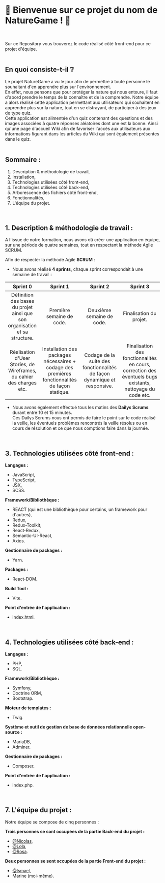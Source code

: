 # 🐞  Bienvenue sur ce projet du nom de NatureGame !  🌹
<br/>

Sur ce Repository vous trouverez le code réalisé côté front-end pour ce projet d'équipe.  
<br/>

## En quoi consiste-t-il ❔  

Le projet NatureGame a vu le jour afin de permettre à toute personne le souhaitant d'en apprendre plus sur l'environnement.  
En effet, nous pensons que pour protéger la nature qui nous entoure, il faut d'abord prendre le temps de la connaître et de la comprendre.
Notre équipe a alors réalisé cette application permettant aux utilisateurs qui souhaitent en apprendre plus sur la nature, tout en se distrayant, de participer à des jeux de type quiz.  
Cette application est alimentée d'un quiz contenant des questions et des images associées à quatre réponses aléatoires dont une est la bonne. Ainsi qu'une page d'accueil Wiki afin de favoriser l'accès aux utilisateurs aux informations figurant dans les articles du Wiki qui sont également présentes dans le quiz.  
<br/>

## Sommaire :  

1. Description & méthodologie de travail,
2. Installation,
3. Technologies utilisées côté front-end,
4. Technologies utilisées côté back-end,
5. Arborescence des fichiers côté front-end,
6. Fonctionnalités,
7. L'équipe du projet.  
<br/>

## 1. Description & méthodologie de travail :  

A l'issue de notre formation, nous avons dû créer une application en équipe, sur une période de quatre semaines, tout en respectant la méthode Agile SCRUM.  

Afin de respecter la méthode Agile **SCRUM** :  

- Nous avons réalisé **4 sprints**, chaque sprint correspondait à une semaine de travail :

| Sprint 0       | Sprint 1       | Sprint 2       | Sprint 3       |
| :------:       | :------:       | :------:       | :------:       |
| Définition des bases du projet ainsi que son organisation et sa structure.       | Première semaine de code.       | Deuxième semaine de code.       | Finalisation du projet.       |
| Réalisation d'User Stories, de Wireframes, du cahier des charges etc.       | Installation des packages nécessaires + codage des premières fonctionnalités de façon statique.       | Codage de la suite des fonctionnalités de façon dynamique et responsive.       | Finalisation des fonctionnalités en cours, correction des éventuels bugs existants, nettoyage du code etc.       |  

- Nous avons également effectué tous les matins des **Dailys Scrums** durant entre 10 et 15 minutes.  
Ces Dailys Scrums nous ont permis de faire le point sur le code réalisé la veille, les éventuels problèmes rencontrés la veille résolus ou en cours de résolution et ce que nous comptions faire dans la journée.
<br/>

## 3. Technologies utilisées côté front-end :  

**Langages :**

- JavaScript,
- TypeScript,
- JSX,
- SCSS.

**Framework/Bibliothèque :**

- REACT (qui est une bibliothèque pour certains, un framework pour d'autres),
- Redux,
- Redux-Toolkit,
- React-Redux,
- Semantic-UI-React,
- Axios.

**Gestionnaire de packages :**

- Yarn.

**Packages :**

- React-DOM.

**Build Tool :**

- Vite.

**Point d'entrée de l'application :**

- index.html.
<br/>

## 4. Technologies utilisées côté back-end :  

**Langages :**

- PHP,
- SQL.

**Framework/Bibliothèque :**

- Symfony,
- Doctrine ORM,
- Bootstrap.

**Moteur de templates :**
- Twig.

**Système et outil de gestion de base de données relationnelle open-source :**
- MariaDB,
- Adminer.

**Gestionnaire de packages :**

- Composer.

**Point d'entrée de l'application :**

- index.php.
<br/>

## 7. L'équipe du projet :

Notre équipe se compose de cinq personnes :  

**Trois personnes se sont occupées de la partie Back-end du projet :**    

- [@Nicolas](https://github.com/NicolasVanHoove),
- [@Lola](https://github.com/Lola-Castan),
- [@Rosa](https://github.com/RosaBen).

**Deux personnes se sont occupées de la partie Front-end du projet :**

- [@Ismael](https://github.com/ismaelbella),
- Marine (moi-même).  
